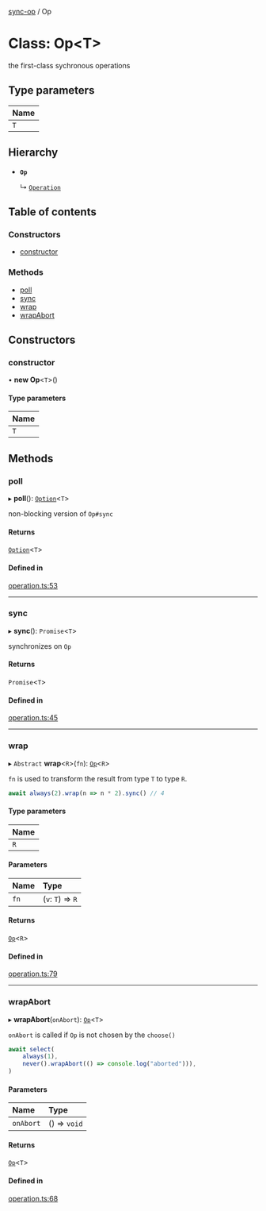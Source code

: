 [sync-op](../README.md) / Op

# Class: Op<T\>

the first-class sychronous operations

## Type parameters

| Name |
| :------ |
| `T` |

## Hierarchy

- **`Op`**

  ↳ [`Operation`](Operation.md)

## Table of contents

### Constructors

- [constructor](Op.md#constructor)

### Methods

- [poll](Op.md#poll)
- [sync](Op.md#sync)
- [wrap](Op.md#wrap)
- [wrapAbort](Op.md#wrapabort)

## Constructors

### constructor

• **new Op**<`T`\>()

#### Type parameters

| Name |
| :------ |
| `T` |

## Methods

### poll

▸ **poll**(): [`Option`](../README.md#option)<`T`\>

non-blocking version of `Op#sync`

#### Returns

[`Option`](../README.md#option)<`T`\>

#### Defined in

[operation.ts:53](https://github.com/dhcmrlchtdj/sync-op/blob/0a6e09c/src/operation.ts#L53)

___

### sync

▸ **sync**(): `Promise`<`T`\>

synchronizes on `Op`

#### Returns

`Promise`<`T`\>

#### Defined in

[operation.ts:45](https://github.com/dhcmrlchtdj/sync-op/blob/0a6e09c/src/operation.ts#L45)

___

### wrap

▸ `Abstract` **wrap**<`R`\>(`fn`): [`Op`](Op.md)<`R`\>

`fn` is used to transform the result from type `T` to type `R`.

```typescript
await always(2).wrap(n => n * 2).sync() // 4
```

#### Type parameters

| Name |
| :------ |
| `R` |

#### Parameters

| Name | Type |
| :------ | :------ |
| `fn` | (`v`: `T`) => `R` |

#### Returns

[`Op`](Op.md)<`R`\>

#### Defined in

[operation.ts:79](https://github.com/dhcmrlchtdj/sync-op/blob/0a6e09c/src/operation.ts#L79)

___

### wrapAbort

▸ **wrapAbort**(`onAbort`): [`Op`](Op.md)<`T`\>

`onAbort` is called if `Op` is not chosen by the `choose()`

```typescript
await select(
	always(1),
	never().wrapAbort(() => console.log("aborted"))),
)
```

#### Parameters

| Name | Type |
| :------ | :------ |
| `onAbort` | () => `void` |

#### Returns

[`Op`](Op.md)<`T`\>

#### Defined in

[operation.ts:68](https://github.com/dhcmrlchtdj/sync-op/blob/0a6e09c/src/operation.ts#L68)
